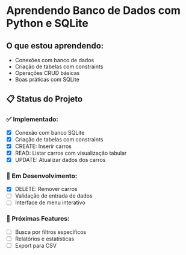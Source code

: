 # Aprendendo Banco de Dados com Python e SQLite

## O que estou aprendendo:
- Conexões com banco de dados
- Criação de tabelas com constraints
- Operações CRUD básicas
- Boas práticas com SQLite

## 📋 Status do Projeto

### ✅ Implementado:
- [x] Conexão com banco SQLite
- [x] Criação de tabelas com constraints
- [x] CREATE: Inserir carros
- [x] READ: Listar carros com visualização tabular
- [x] UPDATE: Atualizar dados dos carros

### 🔄 Em Desenvolvimento:
- [x] DELETE: Remover carros
- [ ] Validação de entrada de dados
- [ ] Interface de menu interativo

### 🔮 Próximas Features:
- [ ] Busca por filtros específicos
- [ ] Relatórios e estatísticas
- [ ] Export para CSV
